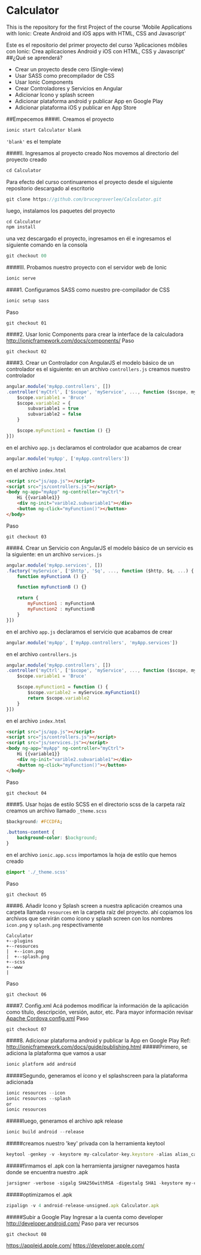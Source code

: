 # Calculator
This is the repository for the first Project of the course 'Mobile Applications with Ionic: Create Android and iOS apps with HTML, CSS and Javascript'

Este es el repositorio del primer proyecto del curso 'Aplicaciones móbiles con Ionic: Crea aplicaciones Android y iOS con HTML, CSS y Javascript'
##¿Qué se aprenderá?
* Crear un proyecto desde cero (Single-view)
* Usar SASS como precompilador de CSS
* Usar Ionic Components
* Crear Controladores y Servicios en Angular
* Adicionar Icono y splash screen
* Adicionar plataforma android y publicar App en Google Play
* Adicionar plataforma iOS y publicar en App Store

##Empecemos
####I. Creamos el proyecto

```js 
ionic start Calculator blank 
```

`'blank'` es el template

####II. Ingresamos al proyecto creado
Nos movemos al directorio del proyecto creado
```js
cd Calculator
```
Para efecto del curso continuaremos el proyecto desde el siguiente repositorio descargado al escritorio
```js
git clone https://github.com/brucegroverlee/Calculator.git
```
luego, instalamos los paquetes del proyecto
```js
cd Calculator
npm install
```
una vez descargado el proyecto, ingresamos en él e ingresamos el siguiente comando en la consola
```js
git checkout 00
```
####III. Probamos nuestro proyecto con el servidor web de Ionic
```js
ionic serve
```
####1. Configuramos SASS como nuestro pre-compilador de CSS
```js
ionic setup sass
```
Paso
```
git checkout 01
```
####2. Usar Ionic Components para crear la interface de la calculadora
http://ionicframework.com/docs/components/
Paso
```
git checkout 02
```
####3. Crear un Controlador con AngularJS
el modelo básico de un controlador es el siguiente:
en un archivo `controllers.js` creamos nuestro controlador
```js
angular.module('myApp.controllers', [])
.controller('myCtrl', ['$scope', 'myService', ..., function ($scope, myService, ...) {
	$scope.variable1 = 'Bruce'
	$scope.variable2 = {
		subvariable1 = true
		subvariable2 = false
	}

	$scope.myFunction1 = function () {}
}])
```
en el archivo `app.js` declaramos el controlador que acabamos de crear
```js
angular.module('myApp', ['myApp.controllers'])
```
en el archivo `index.html`
```html
<script src="js/app.js"></script>
<script src="js/controllers.js"></script>
<body ng-app="myApp" ng-controller="myCtrl">
	Hi {{variable1}}
	<div ng-init="varible2.subvariable1"></div>
	<button ng-click="myFunction()"></button>
</body>
```
Paso
```
git checkout 03
```
####4. Crear un Servicio con AngularJS
el modelo básico de un servicio es la siguiente:
en un archivo `services.js`
```js
angular.module('myApp.services', [])
.factory('myService', ['$http', '$q', ..., function ($http, $q, ...) {
	function myFunctionA () {}

	function myFunctionB () {}

	return {
		myFunction1 : myFunctionA
		myFunction2 : myFunctionB
	}
}])
```
en el archivo `app.js` declaramos el servicio que acabamos de crear
```js
angular.module('myApp', ['myApp.controllers', 'myApp.services'])
```
en el archivo `controllers.js`
```js
angular.module('myApp.controllers', [])
.controller('myCtrl', ['$scope', 'myService', ..., function ($scope, myService, ...) {
	$scope.variable1 = 'Bruce'

	$scope.myFunction1 = function () {
		$scope.variable2 = myService.myFunction1()
		return $scope.variable2
	}
}])
```
en el archivo `index.html`
```html
<script src="js/app.js"></script>
<script src="js/controllers.js"></script>
<script src="js/services.js"></script>
<body ng-app="myApp" ng-controller="myCtrl">
	Hi {{variable1}}
	<div ng-init="varible2.subvariable1"></div>
	<button ng-click="myFunction()"></button>
</body>
```
Paso
```
git checkout 04
```
####5. Usar hojas de estilo SCSS
en el directorio scss de la carpeta raíz creamos un archivo llamado `_theme.scss`
```css
$background: #FCCDFA;

.buttons-content {
	background-color: $background; 
}
```
en el archivo `ionic.app.scss` importamos la hoja de estilo que hemos creado
```css
@import './_theme.scss'
```
Paso
```
git checkout 05
```
####6. Añadir Icono y Splash screen a nuestra aplicación
creamos una carpeta llamada `resources` en la carpeta raíz del proyecto.
ahí copiamos los archivos que servirán como ícono y splash screen con los nombres `icon.png` y `splash.png` respectivamente
```
Calculator
+--plugins
+--resources
|  +--icon.png
|  +--splash.png
+--scss
+--www
|
```
Paso
```
git checkout 06
```
####7. Config.xml
Acá podemos modificar la información de la aplicación como título, descripción, versión, autor, etc. 
Para mayor información revisar [Apache Cordova config.xml](http://cordova.apache.org/docs/en/latest/config_ref/index.html)
Paso
```
git checkout 07
```
####8. Adicionar plataforma android y publicar la App en Google Play
Ref: http://ionicframework.com/docs/guide/publishing.html
#####Primero, se adiciona la plataforma que vamos a usar
```js
ionic platform add android
```
#####Segundo, generamos el ícono y el splashscreen para la plataforma adicionada
```js
ionic resources --icon
ionic resources --splash
or
ionic resources
```
#####luego, generamos el archivo apk release
```js
ionic build android --release
```
#####creamos nuestro 'key' privada con la herramienta keytool
```js
keytool -genkey -v -keystore my-calculator-key.keystore -alias alias_calculator -keyalg RSA -keysize 2048 -validity 10000
```
#####firmamos el .apk con la herramienta jarsigner
navegamos hasta donde se encuentra nuestro .apk
```js
jarsigner -verbose -sigalg SHA256withRSA -digestalg SHA1 -keystore my-calculator-key.keystore android-release-unsigned.apk alias_calculator
```
#####optimizamos el .apk
```js
zipalign -v 4 android-release-unsigned.apk Calculator.apk
```
#####Subir a Google Play
Ingresar a la cuenta como developer
http://developer.android.com/
Paso para ver recursos
```
git checkout 08
```
https://appleid.apple.com/
https://developer.apple.com/
